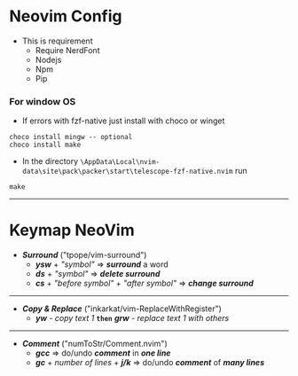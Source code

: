 # Neovim Config

- This is requirement
  - Require NerdFont
  - Nodejs
  - Npm
  - Pip

### For window OS

- If errors with fzf-native just install with choco or winget

```
choco install mingw -- optional
choco install make
```

- In the directory `\AppData\Local\nvim-data\site\pack\packer\start\telescope-fzf-native.nvim` run

```
make
```
***
# Keymap NeoVim

- ***Surround*** ("tpope/vim-surround")
	- ***ysw*** + *"symbol"*   =>  ***surround*** a word
	- ***ds*** + *"symbol"*  => ***delete surround***
	- ***cs*** + *"before symbol"* + *"after symbol"* => ***change surround*** 
***
- ***Copy & Replace***  ("inkarkat/vim-ReplaceWithRegister")
	-  ***yw*** - *copy text 1*  **`then`** ***grw*** - *replace text 1 with others*
***
- ***Comment*** ("numToStr/Comment.nvim")
	- ***gcc***  => do/undo ***comment*** in ***one line***
	- ***gc*** + *number of lines* + ***j/k***  => do/undo ***comment*** of ***many lines*** 

